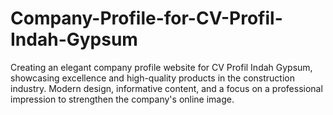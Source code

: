 # Company-Profile-for-CV-Profil-Indah-Gypsum
Creating an elegant company profile website for CV Profil Indah Gypsum, showcasing excellence and high-quality products in the construction industry. Modern design, informative content, and a focus on a professional impression to strengthen the company's online image.
